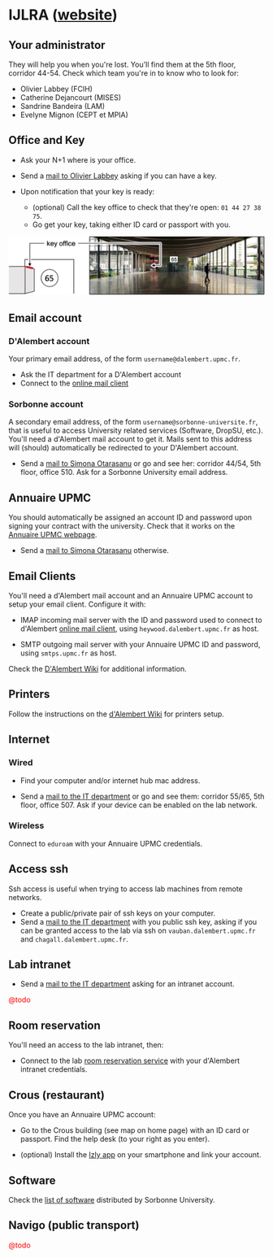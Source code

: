 # IJLRA ([website](http://www.dalembert.upmc.fr))

## Your administrator

They will help you when you're lost. You'll find them at the 5th floor, corridor 44-54. Check which team you're in to know who to look for:


- Olivier Labbey (FCIH)
- Catherine Dejancourt (MISES)
- Sandrine Bandeira (LAM)
- Evelyne Mignon (CEPT et MPIA)


## Office and Key

- Ask your N+1 where is your office.

- Send a [mail to Olivier Labbey](mailto:labbey@dalembert.upmc.fr) asking if you can have a key.

- Upon notification that your key is ready:
    - (optional) Call the key office to check that they're open: `01 44 27 38 75`.
    - Go get your key, taking either ID card or passport with you.

![Screenshot](img/map_key_office.jpg)


## Email account

### D'Alembert account

Your primary email address, of the form `username@dalembert.upmc.fr`.

- Ask the IT department for a D'Alembert account
- Connect to the [online mail client](https://webmail.dalembert.upmc.fr/)


### Sorbonne account

A secondary email address, of the form `username@sorbonne-universite.fr`, that is useful to access University related services (Software, DropSU, etc.).
You'll need a d'Alembert mail account to get it.
Mails sent to this address will (should) automatically be redirected to your D'Alembert account.

- Send a [mail to Simona Otarasanu](mailto:simona.otarasanu@upmc.fr) or go and see her: corridor 44/54, 5th floor, office 510. Ask for a Sorbonne University email address.


## Annuaire UPMC

You should automatically be assigned an account ID and password upon signing your contract with the university. Check that it works on the [Annuaire UPMC webpage](https://www.annuaire.upmc.fr).

- Send a [mail to Simona Otarasanu](mailto:simona.otarasanu@upmc.fr) otherwise.


## Email Clients

You'll need a d'Alembert mail account and an Annuaire UPMC account to setup your email client. Configure it with:

- IMAP incoming mail server with the ID and password used to connect to d'Alembert [online mail client](https://webmail.dalembert.upmc.fr/), using `heywood.dalembert.upmc.fr` as host.

- SMTP outgoing mail server with your Annuaire UPMC ID and password, using `smtps.upmc.fr` as host.

Check the [D'Alembert Wiki](http://wiki.dalembert.upmc.fr/pmwiki/pmwiki.php?n=Dalembert.Messagerie#Comptes_dalembert.upmc.fr) for additional information.


## Printers

Follow the instructions on the [d'Alembert Wiki](http://wiki.dalembert.upmc.fr/pmwiki/pmwiki.php?n=Dalembert.Imprimantes) for printers setup.


## Internet

### Wired

- Find your computer and/or internet hub mac address.

- Send a [mail to the IT department](mailto:info@dalembert.upmc.fr) or go and see them: corridor 55/65, 5th floor, office 507. Ask if your device can be enabled on the lab network.


### Wireless

Connect to `eduroam` with your Annuaire UPMC credentials.


## Access ssh

Ssh access is useful when trying to access lab machines from remote networks.

- Create a public/private pair of ssh keys on your computer.
- Send a [mail to the IT department](mailto:info@dalembert.upmc.fr) with you public ssh key, asking if you can be granted access to the lab via ssh on `vauban.dalembert.upmc.fr` and `chagall.dalembert.upmc.fr`.


## Lab intranet

- Send a [mail to the IT department](mailto:info@dalembert.upmc.fr) asking for an intranet account.

<span style="color:red">@todo</span>

## Room reservation

You'll need an access to the lab intranet, then:

- Connect to the lab [room reservation service](http://www.dalembert.upmc.fr/grr/week_all.php?area=2) with your d'Alembert intranet credentials.


## Crous (restaurant)

Once you have an Annuaire UPMC account:

- Go to the Crous building (see map on home page) with an ID card or passport. Find the help desk (to your right as you enter).

- (optional) Install the [Izly app](https://www.izly.fr/) on your smartphone and link your account.



## Software

Check the [list of software](http://logiciels.upmc.fr/fr/index.html) distributed by Sorbonne University.


## Navigo (public transport)

<span style="color:red">@todo</span>